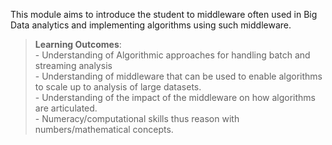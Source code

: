 This module aims to introduce the student to middleware often used in Big Data analytics and implementing algorithms using such middleware.<br />

> **Learning Outcomes**:
> <br />- Understanding of Algorithmic approaches for handling batch and streaming analysis
> <br />- Understanding of middleware that can be used to enable algorithms to scale up to analysis of large datasets.
> <br />- Understanding of the impact of the middleware on how algorithms are articulated.
> <br />- Numeracy/computational skills thus reason with numbers/mathematical concepts.
